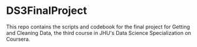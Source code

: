 # DS3FinalProject
This repo contains the scripts and codebook for the final project for Getting and Cleaning Data, the third course in JHU's Data Science Specialization on Coursera.
